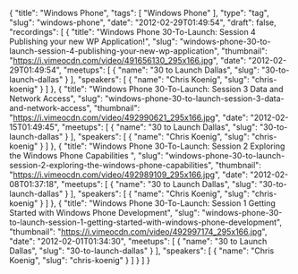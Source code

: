 {
  "title": "Windows Phone",
  "tags": [
    "Windows Phone"
  ],
  "type": "tag",
  "slug": "windows-phone",
  "date": "2012-02-29T01:49:54",
  "draft": false,
  "recordings": [
    {
      "title": "Windows Phone 30-To-Launch: Session 4 Publishing your new WP Application!",
      "slug": "windows-phone-30-to-launch-session-4-publishing-your-new-wp-application",
      "thumbnail": "https://i.vimeocdn.com/video/491656130_295x166.jpg",
      "date": "2012-02-29T01:49:54",
      "meetups": [
        {
          "name": "30 to Launch Dallas",
          "slug": "30-to-launch-dallas"
        }
      ],
      "speakers": [
        {
          "name": "Chris Koenig",
          "slug": "chris-koenig"
        }
      ]
    },
    {
      "title": "Windows Phone 30-To-Launch: Session 3 Data and Network Access",
      "slug": "windows-phone-30-to-launch-session-3-data-and-network-access",
      "thumbnail": "https://i.vimeocdn.com/video/492990621_295x166.jpg",
      "date": "2012-02-15T01:49:45",
      "meetups": [
        {
          "name": "30 to Launch Dallas",
          "slug": "30-to-launch-dallas"
        }
      ],
      "speakers": [
        {
          "name": "Chris Koenig",
          "slug": "chris-koenig"
        }
      ]
    },
    {
      "title": "Windows Phone 30-To-Launch: Session 2 Exploring the Windows Phone Capabilities ",
      "slug": "windows-phone-30-to-launch-session-2-exploring-the-windows-phone-capabilities",
      "thumbnail": "https://i.vimeocdn.com/video/492989109_295x166.jpg",
      "date": "2012-02-08T01:37:18",
      "meetups": [
        {
          "name": "30 to Launch Dallas",
          "slug": "30-to-launch-dallas"
        }
      ],
      "speakers": [
        {
          "name": "Chris Koenig",
          "slug": "chris-koenig"
        }
      ]
    },
    {
      "title": "Windows Phone 30-To-Launch: Session 1 Getting Started with Windows Phone Development",
      "slug": "windows-phone-30-to-launch-session-1-getting-started-with-windows-phone-development",
      "thumbnail": "https://i.vimeocdn.com/video/492997174_295x166.jpg",
      "date": "2012-02-01T01:34:30",
      "meetups": [
        {
          "name": "30 to Launch Dallas",
          "slug": "30-to-launch-dallas"
        }
      ],
      "speakers": [
        {
          "name": "Chris Koenig",
          "slug": "chris-koenig"
        }
      ]
    }
  ]
}